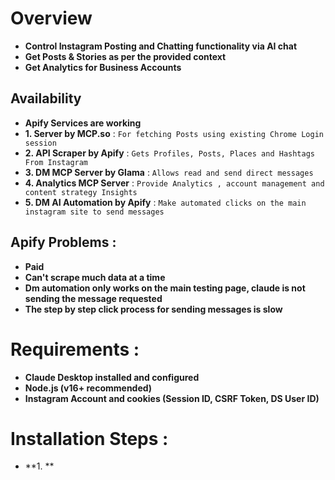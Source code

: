 # Overview
- **Control Instagram Posting and Chatting functionality via AI chat**
- **Get Posts & Stories as per the provided context**
- **Get Analytics for Business Accounts**

## Availability
- **Apify Services are working**
- **1. Server by MCP.so** : `For fetching Posts using existing Chrome Login session`
- **2. API Scraper by Apify** : `Gets Profiles, Posts, Places and Hashtags From Instagram`
- **3. DM MCP Server by Glama** : `Allows read and send direct messages`
- **4. Analytics MCP Server** : `Provide Analytics , account management and content strategy Insights`
- **5. DM AI Automation by Apify** : `Make automated clicks on the main instagram site to send messages`

## Apify Problems :
- **Paid**
- **Can't scrape much data at a time**
- **Dm automation only works on the main testing page, claude is not sending the message requested**
- **The step by step click process for sending messages is slow**

# Requirements :
- **Claude Desktop installed and configured**
- **Node.js (v16+ recommended)**
- **Instagram Account and cookies (Session ID, CSRF Token, DS User ID)**

# Installation Steps :
- **1. **
